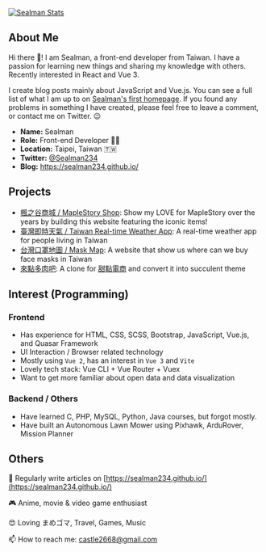 [![Sealman Stats](https://github-readme-stats.vercel.app/api?username=sealman234)](https://sealman234.github.io/)

## About Me

Hi there 👋! I am Sealman, a front-end developer from Taiwan. I have a passion for learning new things and sharing my knowledge with others. Recently interested in React and Vue 3.

I create blog posts mainly about JavaScript and Vue.js. You can see a full list of what I am up to on [Sealman's first homepage](https://sealman234.github.io/). If you found any problems in something I have created, please feel free to leave a comment, or contact me on Twitter. 😉

* **Name:** Sealman
* **Role:** Front-end Developer 👨‍💻
* **Location:** Taipei, Taiwan 🇹🇼
* **Twitter:** [@Sealman234](https://twitter.com/Sealman234)
* **Blog:** https://sealman234.github.io/

## Projects

* [楓之谷商城 / MapleStory Shop](https://sealman234.github.io/MapleStoryShopV4/): Show my LOVE for MapleStory over the years by building this website featuring the iconic items!
* [臺灣即時天氣 / Taiwan Real-time Weather App](https://sealman234.github.io/taiwan-realtime-weather-app/): A real-time weather app for people living in Taiwan
* [台灣口罩地圖 / Mask Map](https://sealman234.github.io/MaskMapV4/): A website that show us where can we buy face masks in Taiwan
* [來點多肉吧](https://sealman234.github.io/Succulent/): A clone for [甜點電商](https://www.youtube.com/watch?v=qWrp4CrObyE) and convert it into succulent theme

## Interest (Programming)

### Frontend

* Has experience for HTML, CSS, SCSS, Bootstrap, JavaScript, Vue.js, and Quasar Framework
* UI Interaction / Browser related technology
* Mostly using `Vue 2`, has an interest in `Vue 3` and `Vite`
* Lovely tech stack: Vue CLI + Vue Router + Vuex
* Want to get more familiar about open data and data visualization

### Backend / Others

* Have learned C, PHP, MySQL, Python, Java courses, but forgot mostly.
* Have built an Autonomous Lawn Mower using Pixhawk, ArduRover, Mission Planner
  
## Others

📝 Regularly write articles on [https://sealman234.github.io/](https://sealman234.github.io/)

🎮 Anime, movie & video game enthusiast

😍 Loving まめゴマ, Travel, Games, Music

📫 How to reach me: castle2668@gmail.com
